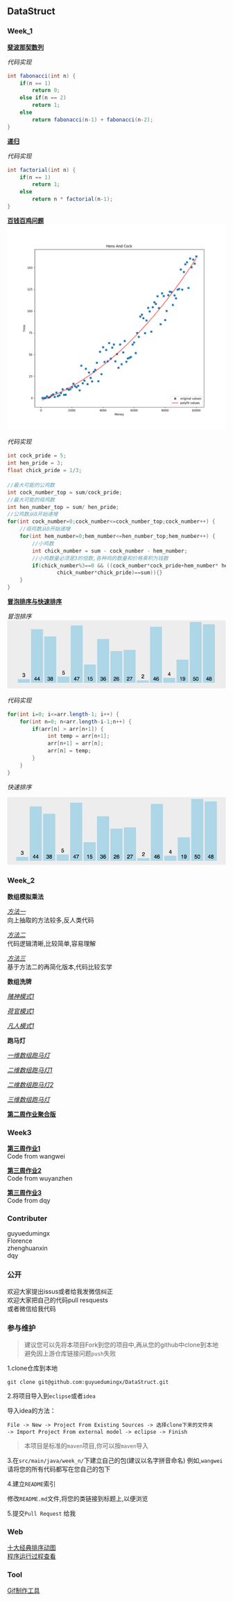 ## DataStruct

### Week_1  
[**斐波那契数列**](src/main/java/week_1/wangwei/Fabonacci.java)    

*代码实现*  
```java  
int fabonacci(int n) {
	if(n == 1)
        return 0;
    else if(n == 2)
        return 1;
    else
        return fabonacci(n-1) + fabonacci(n-2);
}
```

[**递归**](src/main/java/week_1/wangwei/Factorial.java)  

*代码实现*  
```java  
int factorial(int n) {
    if(n == 1)
        return 1;
    else
        return n * factorial(n-1);
}
```

[**百钱百鸡问题**](src/main/java/week_1/wangwei/ChickAndHen.java)  
![百钱百鸡函数拟合](res/image/HensAndCock.png)  

*代码实现*  
```java  
int cock_pride = 5; 
int hen_pride = 3;
float chick_pride = 1/3;

//最大可能的公鸡数
int cock_number_top = sum/cock_pride;
//最大可能的母鸡数
int hen_number_top = sum/ hen_pride;
//公鸡数从0开始递增
for(int cock_number=0;cock_number<=cock_number_top;cock_number++) {
    //母鸡数从0开始递增
    for(int hem_number=0;hem_number<=hen_number_top;hem_number++) {
        //小鸡数
        int chick_number = sum - cock_number - hem_number;
        //小鸡数量必须是3的倍数,各种鸡的数量和价格乘积为钱数
        if(chick_number%3==0 && ((cock_number*cock_pride+hem_number* hen_pride +
                chick_number*chick_pride)==sum)){}
    }
}
```

[**冒泡排序与快速排序**](src/main/java/week_1/wangwei/BubbleSort.java)    

*冒泡排序*  
![冒泡排序动图](res/image/BubbleSort.gif)  

*代码实现*  

```java  
for(int i=0; i<=arr.length-1; i++) {
    for(int n=0; n<arr.length-i-1;n++) {
        if(arr[n] > arr[n+1]) {
             int temp = arr[n+1];
             arr[n+1] = arr[n];
             arr[n] = temp;
        }
    }
}
```  

*快速排序*  

![快速排序动图](res/image/QuickSort.gif)  


### Week_2   

**数组模拟乘法**  

[*方法一*](src/main/java/week_2/wangwei/Multiply.java)  
向上抽取的方法较多,反人类代码  

[*方法二* ](src/main/java/week_2/zhenghuanxin/BigNum.java)  
代码逻辑清晰,比较简单,容易理解  

[*方法三* ](src/main/java/week_2/wangwei/Multiply2.java)  
基于方法二的再简化版本,代码比较玄学  

**数组洗牌**    

[*赌神模式1*](src/main/java/week_2/wangwei/PlayingCard/Gambler.java)  

[*荷官模式1*](src/main/java/week_2/wangwei/PlayingCard/Croupier.java)  

[*凡人模式1*](src/main/java/week_2/wangwei/PlayingCard/Ordinary.java)

**跑马灯**  

[*一维数组跑马灯*](src/main/java/week_2/wangwei/marquee/OneDimensional.java)  

[*二维数组跑马灯1*](src/main/java/week_2/wangwei/marquee/TwoDimensional.java)  

[*二维数组跑马灯2*](src/main/java/week_2/wangwei/marquee/TwoDimensional2.java)  

[*三维数组跑马灯*](src/main/java/week_2/wangwei/marquee/ThreeDimensional.java)  

[**第二周作业聚合版**](src/main/java/week_2/wuyanzhen/Week2.java)  

### Week3  

[**第三周作业1**](src/main/java/week_3/wangwei/MyLinkDemo.java)  
Code from wangwei  

[**第三周作业2**](src/main/java/week_3/wuyanzhen/Week3.java)  
Code from wuyanzhen  

[**第三周作业3**](src/main/java/week_3/dqy/Main.java)  
Code from dqy  

### Contributer  

guyuedumingx  
Florence  
zhenghuanxin  
dqy  

### 公开  

欢迎大家提出issus或者给我发微信纠正  
欢迎大家把自己的代码pull resquests  
或者微信给我代码  

### 参与维护  

> 建议您可以先将本项目Fork到您的项目中,再从您的github中clone到本地  
> 避免因上游仓库链接问题`push`失败  

1.clone仓库到本地  
```
git clone git@github.com:guyuedumingx/DataStruct.git
```

2.将项目导入到`eclipse`或者`idea`  

导入idea的方法：  
```
File -> New -> Project From Existing Sources -> 选择clone下来的文件夹  
-> Import Project From external model -> eclipse -> Finish  
```

> 本项目是标准的`maven`项目,你可以按`maven`导入  

3.在`src/main/java/week_n/`下建立自己的包(建议以名字拼音命名) 例如,`wangwei`  
请将您的所有代码都写在您自己的包下  

4.建立`README`索引  

修改`README.md`文件,将您的类链接到标题上,以便浏览  

5.提交`Pull Request` 给我 

### Web  

[十大经典排序动图](https://www.cnblogs.com/onepixel/articles/7674659.html)  
[程序运行过程查看](http://www.pythontutor.com/java.html#mode=edit)  

### Tool  

[Gif制作工具](https://github.com/NickeManarin/ScreenToGif/releases)  

